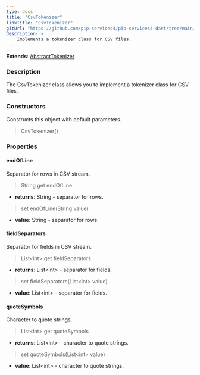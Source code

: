 ```yaml
---
type: docs
title: "CsvTokenizer"
linkTitle: "CsvTokenizer"
gitUrl: "https://github.com/pip-services4/pip-services4-dart/tree/main/pip-services4-expressions-dart"
description: > 
    Implements a tokenizer class for CSV files.
---
```


**Extends**: [AbstractTokenizer](../../tokenizers/abstract_tokenizer)

### Description

The CsvTokenizer class allows you to implement a tokenizer class for CSV files.

### Constructors
Constructs this object with default parameters.

> CsvTokenizer()

### Properties

#### endOfLine
Separator for rows in CSV stream.

> String get endOfLine

- **returns**: String - separator for rows.

> set endOfLine(String value)

- **value**: String - separator for rows.

#### fieldSeparators
Separator for fields in CSV stream.

> List\<int\> get fieldSeparators

- **returns**: List\<int\> - separator for fields.

> set fieldSeparators(List\<int\> value)

- **value**: List\<int\> - separator for fields.


#### quoteSymbols
Character to quote strings.

> List\<int\> get quoteSymbols

- **returns**: List\<int\> - character to quote strings.

> set quoteSymbols(List\<int\> value)

- **value**: List\<int\> - character to quote strings.

